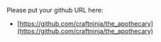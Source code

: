 Please put your github URL here:

* [https://github.com/craftninja/the_apothecary](https://github.com/craftninja/the_apothecary)
